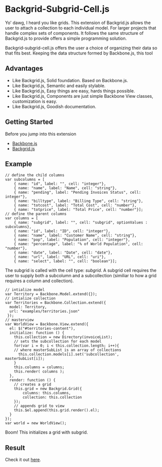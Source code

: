 # Backgrid-Subgrid-Cell.js

Yo' dawg, I heard you like grids. This extension of Backgrid.js allows the user to attach a collection to each individual model. For larger projects that handle complex sets of components. It follows the same structure of Backgrid.js to provide offers a simple programming solution.

Backgrid-subgrid-cell.js offers the user a choice of organizing their data so that fits best. Keeping the data structure formed by Backbone.js, this tool

## Advantages

- Like Backgrid.js, Solid foundation. Based on Backbone.js.
- Like Backgrid.js, Semantic and easily stylable. 
- Like Backgrid.js, Easy things are easy, hards things possible.
- Like Backgrid.js, Components are just simple Backbone View classes, customization is easy.
- Like Backgrid.js, Goodish documentation.

## Getting Started

Before you jump into this extension
- [Backbone.js](http://documentcloud.github.com/backbone/)
- [Backgrid.js](http://wyuenho.github.com/backgrid/)

## Example
```
// define the child columns
var subcolumns = [ 
    { name: "id", label: "", cell: "integer"},
    { name: "name", label: "Name", cell: "string"}, 
    { name: "pending", label: "Pending Invoices Status", cell: integer"},
    { name: "billtype", label: "Billing Type", cell: "string"},
    { name: "totcost", label: "Total Cost", cell: "number"}, 
    { name: "totprice", label: "Total Price", cell: "number"}];
// define the parent columns
var columns = [
    { name: "subgrid", label: "", cell: "subgrid", optionValues : subcolumns},
    { name: "id", label: "ID", cell: "integer"},
    { name: "name", label: "Customer Name", cell: "string"},
    { name: "pop", label: "Population", cell: "integer"},
    { name: "percentage", label: "% of World Population", cell: "number"},
    { name: "date", label: "Date", cell: "date"},
    { name: "url", label: "URL", cell: "uri"},
    { name: "select", label: "", cell: "boolean"}];
```

The subgrid is called with the cell type: _subgrid_. A subgrid cell requires the user to supply both a subcolumn and a subcollection (similiar to how a grid requires a column and collection). 
```
// intialize model
var Territory = Backbone.Model.extend({});
// intialize collection
var Territories = Backbone.Collection.extend({
  model: Territory,
  url: "examples/territories.json"
 });
// masterview
var WorldView = Backbone.View.extend({
  el: $("#territories-content"),
  initialize: function () {
    this.collection = new Directory(invoiceList);
    // sets the subcollection for each model
    for(var i = 0; i < this.collection.length; i++){
    // where masterSubList is an array of collections
      this.collection.models[i].set('subcollection', masterSubList[i]);
    }
    this.columns = columns;
    this.render( columns );
  },
  render: function () {
    // creates a grid
    this.grid = new Backgrid.Grid({
        columns: this.columns,
        collection: this.collection
    });
    // appends grid to view
    this.$el.append(this.grid.render().el);
  }
});
var world = new WorldView();
```
Boom! This initializes a grid with subgrid. 

## Result
Check it out [here](http://crossmda.github.com/backgrid-subgrid-cell//).
